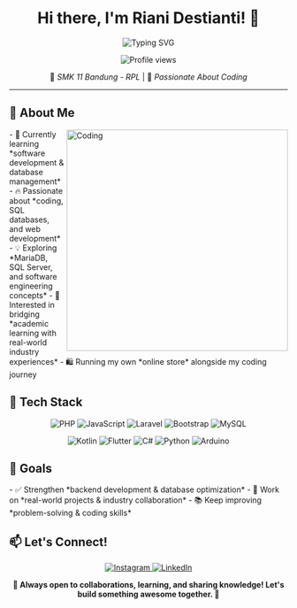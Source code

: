<h1 align="center">Hi there, I'm Riani Destianti! 👋</h1>
<div align="center">
  <img src="https://readme-typing-svg.herokuapp.com?font=Fira+Code&pause=1000&width=435&lines=Aspiring+Software+Developer;Full+Stack+Developer+in+Progress" alt="Typing SVG" />
</div>
<p align="center">
  <img src="https://komarev.com/ghpvc/?username=RianiDestianti&label=Profile%20views&color=0e75b6&style=flat" alt="Profile views" />
</p>
<div align="center">
  
  🏫 *SMK 11 Bandung - RPL* | 🚀 *Passionate About Coding*
  
</div>

---

<h2>💫 About Me</h2>
<img align="right" alt="Coding" width="400" src="/api/placeholder/400/300" />
- 🌱 Currently learning *software development & database management*
- 🔥 Passionate about *coding, SQL databases, and web development*
- 💡 Exploring *MariaDB, SQL Server, and software engineering concepts*
- 🏢 Interested in bridging *academic learning with real-world industry experiences*
- 🛍️ Running my own *online store* alongside my coding journey

<h2>🔧 Tech Stack</h2>
<p align="center">
<img src="https://img.shields.io/badge/php-%23777BB4.svg?style=for-the-badge&logo=php&logoColor=white" alt="PHP"/>
<img src="https://img.shields.io/badge/javascript-%23323330.svg?style=for-the-badge&logo=javascript&logoColor=%23F7DF1E" alt="JavaScript"/>
<img src="https://img.shields.io/badge/Laravel-%23FF2D20.svg?style=for-the-badge&logo=laravel&logoColor=white" alt="Laravel"/>
<img src="https://img.shields.io/badge/bootstrap-%23563D7C.svg?style=for-the-badge&logo=bootstrap&logoColor=white" alt="Bootstrap"/>
<img src="https://img.shields.io/badge/mysql-%2300f.svg?style=for-the-badge&logo=mysql&logoColor=white" alt="MySQL"/>
</p>
<p align="center">
<img src="https://img.shields.io/badge/kotlin-%237F52FF.svg?style=for-the-badge&logo=kotlin&logoColor=white" alt="Kotlin"/>
<img src="https://img.shields.io/badge/Flutter-%2302569B.svg?style=for-the-badge&logo=Flutter&logoColor=white" alt="Flutter"/>
<img src="https://img.shields.io/badge/c%23-%23239120.svg?style=for-the-badge&logo=c-sharp&logoColor=white" alt="C#"/>
<img src="https://img.shields.io/badge/python-3670A0?style=for-the-badge&logo=python&logoColor=ffdd54" alt="Python"/>
<img src="https://img.shields.io/badge/Arduino-00979D?style=for-the-badge&logo=Arduino&logoColor=white" alt="Arduino"/>
</p>

<h2>🌟 Goals</h2>
- ✅ Strengthen *backend development & database optimization*
- 🚀 Work on *real-world projects & industry collaboration*
- 📚 Keep improving *problem-solving & coding skills*

<h2>📫 Let's Connect!</h2>
<p align="center">
<a href="https://www.instagram.com/rianidstiantii/">
  <img src="https://img.shields.io/badge/Instagram-%23E4405F.svg?style=for-the-badge&logo=Instagram&logoColor=white" alt="Instagram"/>
</a>
<a href="https://www.linkedin.com/in/riani-detistianti/">
  <img src="https://img.shields.io/badge/linkedin-%230077B5.svg?style=for-the-badge&logo=linkedin&logoColor=white" alt="LinkedIn"/>
</a>
</p>

<div align="center">
  <b>💙 Always open to collaborations, learning, and sharing knowledge! Let's build something awesome together. 🚀</b>
</div>
